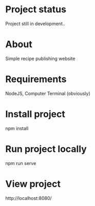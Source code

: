 # Project status
Project still in development..
# About
Simple recipe publishing website
# Requirements
NodeJS, Computer Terminal (obviously)
# Install project
npm install
# Run project locally
npm run serve
# View project
http://localhost:8080/
